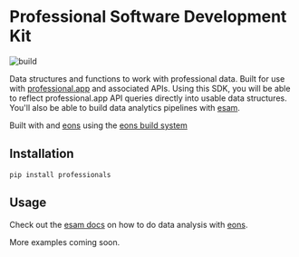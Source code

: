 # Professional Software Development Kit

![build](https://github.com/professional-app/lib_sdk/actions/workflows/python-package.yml/badge.svg)

Data structures and functions to work with professional data.
Built for use with [professional.app](https://professional.app) and associated APIs.
Using this SDK, you will be able to reflect professional.app API queries directly into usable data structures. You'll also be able to build data analytics pipelines with [esam](https://github.com/eons-dev/bin_esam).

Built with and [eons](https://github.com/eons-dev/lib_eons) using the [eons build system](https://github.com/eons-dev/bin_ebbs)

## Installation
`pip install professionals`

## Usage

Check out the [esam docs](https://github.com/eons-dev/bin_esam) on how to do data analysis with [eons](https://github.com/eons-dev/lib_eons).

More examples coming soon.